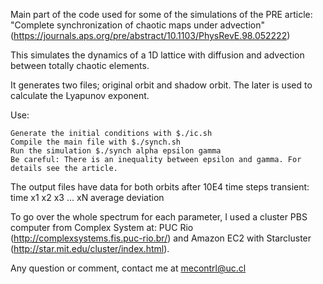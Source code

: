 Main part of the code used for some of the simulations of the PRE article: "Complete synchronization of chaotic maps under advection" (https://journals.aps.org/pre/abstract/10.1103/PhysRevE.98.052222)

This simulates the dynamics of a 1D lattice with diffusion and advection between totally chaotic elements.

It generates two files; original orbit and shadow orbit. The later is used to calculate the Lyapunov exponent.

Use:

    Generate the initial conditions with $./ic.sh
    Compile the main file with $./synch.sh
    Run the simulation $./synch alpha epsilon gamma
    Be careful: There is an inequality between epsilon and gamma. For details see the article.

The output files have data for both orbits after 10E4 time steps transient: time x1 x2 x3 ... xN average deviation

To go over the whole spectrum for each parameter, I used a cluster PBS computer from Complex System at: PUC Rio (http://complexsystems.fis.puc-rio.br/) and Amazon EC2 with Starcluster (http://star.mit.edu/cluster/index.html).

Any question or comment, contact me at mecontrl@uc.cl
